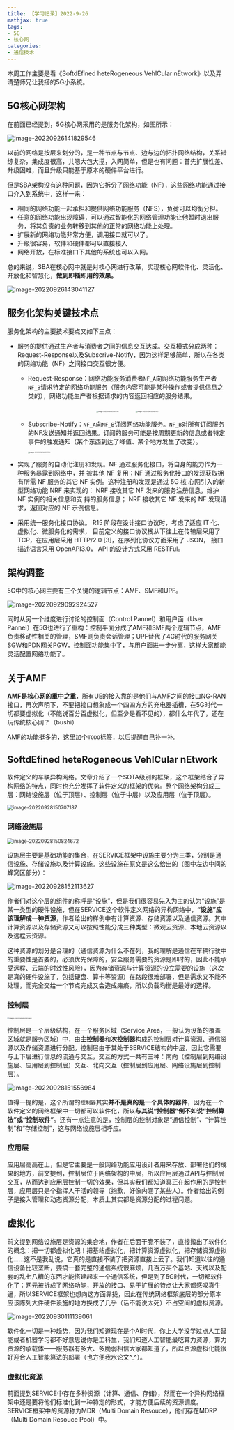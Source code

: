 ```yaml
---
title: 【学习记录】2022-9-26
mathjax: true
tags:
- 5G
- 核心网
categories:
- 通信技术
---
```


本周工作主要是看《SoftdEfined heteRogeneous VehICular nEtwork》以及弄清楚师兄让我搭的5G小系统。

<!-- more -->

## 5G核心网架构

在前面已经提到，5G核心网采用的是服务化架构，如图所示：

![image-20220926141829546](https://s2.loli.net/2022/09/27/ociUB37CxXeaYzF.png)

以前的网络是按层来划分的，是一种节点与节点、边与边的拓扑网络结构，关系错综复杂，集成度很高，共嗯大包大揽，入网简单，但是也有问题：首先扩展性差、升级困难，而且升级只能基于原本的硬件平台进行。



但是SBA架构没有这种问题，因为它拆分了网络功能（NF），这些网络功能通过接口介入到系统中，这样一来：

* 相同的网络功能一起承担和提供网络功能服务（NFS），负荷可以均衡分担。
* 任意的网络功能出现障碍，可以通过智能化的网络管理功能让他暂时退出服务，将其负责的业务转移到其他的正常的网络功能上处理。
* 扩展新的网络功能非常方便，调用接口就可以了。
* 升级很容易，软件和硬件都可以直接接入
* 网络开放，在标准接口下其他的系统也可以入网。

总的来说，SBA在核心网中就是对核心网进行改革，实现核心网软件化、灵活化、开放化和智慧化，**做到即插即用的效果。**

![image-20220926143041127](https://s2.loli.net/2022/09/27/LCl8MaBjpXFkcKY.png)



## 服务化架构关键技术点

服务化架构的主要技术要点又如下三点：

* 服务的提供通过生产者与消费者之间的信息交互达成。交互模式分成两种：Request-Response以及Subscrive-Notify，因为这样足够简单，所以在各类的网络功能（NF）之间接口交互很方便。

  * Request-Response：网络功能服务消费者`NF_A`向网络功能服务生产者`NF_B`请求特定的网络功能服务（服务内容可能是某种操作或者提供信息之类的），网络功能生产者根据请求的内容返回相应的服务结果。

    <center><img src="https://s2.loli.net/2022/09/27/wicEF3nIHYOUr1V.png" alt="image-20220926143901796" style="zoom: 25%;" />
        &nbsp&nbsp&nbsp&nbsp&nbsp&nbsp&nbsp&nbsp
        <img src="https://s2.loli.net/2022/09/27/g6iZfKh374VaG2S.png" alt="image-20220926143949780" style="zoom:25%;" /></center>

  * Subscribe-Notify：`NF_A`向`NF_B`订阅网络功能服务。`NF_B`对所有订阅服务的NF发送通知并返回结果。订阅的服务可能是按周期更新的信息或者特定事件的触发通知（某个东西到达了峰值、某个地方发生了改变）。

    <img src="https://s2.loli.net/2022/09/27/qm8ApOoStYaC1rU.png" alt="image-20220926144803196" style="zoom:25%;" />

* 实现了服务的自动化注册和发现。NF 通过服务化接口，将自身的能力作为一种服务暴露到网络中，并 被其他 NF 复用；NF 通过服务化接口的发现获取拥有所需 NF 服务的其它 NF 实例。这种注册和发现是通过 5G 核 心网引入的新型网络功能 NRF 来实现的： NRF 接收其它 NF 发来的服务注册信息，维护 NF 实例的相关信息和支 持的服务信息； NRF 接收其它 NF 发来的 NF 发现请求，返回对应的 NF 示例信息。

* 采用统一服务化接口协议。 R15 阶段在设计接口协议时，考虑了适应 IT 化、虚拟化、微服务化的需求， 目前定义的接口协议栈从下往上在传输层采用了 TCP，在应用层采用 HTTP/2.0 [3]，在序列化协议方面采用了 JSON， 接口描述语言采用 OpenAPI3.0， API 的设计方式采用 RESTFul。



## 架构调整

5G中的核心网主要有三个关键的逻辑节点：AMF、SMF和UPF。

![image-20220929092924527](https://s2.loli.net/2022/09/29/7gy6U18w2jLNfDp.png)

同时从另一个维度进行讨论的控制面（Control Pannel）和用户面（User Pannel）在5G也进行了重构：控制平面分成了AMF和SMF两个逻辑节点，AMF负责移动性相关的管理，SMF则负责会话管理；UPF替代了4G时代的服务网关SGW和PDN网关PGW，控制面功能集中了，与用户面进一步分离，这样大家都能灵活配置网络功能了。





## 关于AMF

**AMF是核心网的重中之重**，所有UE的接入靠的是他们与AMF之间的接口NG-RAN接口，再次声明下，不要把接口想象成一个四四方方的充电器插槽，在5G时代一切都要虚拟化（不能说百分百虚拟化，但至少是看不见的），都什么年代了，还在玩传统核心网？（bushi）



AMF的功能挺多的，这里加个`TODO`标签，以后提醒自己补一补。





## SoftdEfined heteRogeneous VehICular nEtwork

软件定义的车联异构网络。文章介绍了一个SOTA级别的框架，这个框架结合了异构网络的特点，同时也充分发挥了软件定义的框架的优势。整个网络架构分成三层：网络设施层（位于顶层）、控制层（位于中层）以及应用层（位于顶层）。

<img src="https://s2.loli.net/2022/09/28/S7jZtGRDOCr8MQh.png" alt="image-20220928150707187" style="zoom: 80%;" />

### 网络设施层

<img src="https://s2.loli.net/2022/09/28/PfrtkgBe1bja2ST.png" alt="image-20220928150824672" style="zoom:80%;" />

设施层主要是基础功能的集合，在SERVICE框架中设施主要分为三类，分别是通信设施、存储设施以及计算设施。这些设施在原文是这么给出的（图中左边中间的蜂窝区部分）：

![image-20220928152113627](https://s2.loli.net/2022/09/28/S8pzMnNeykGQxRj.png)

作者们对这个层的组件的称呼是“设施”，但是我们很容易先入为主的认为“设施”是某一类型的硬件设施，但在SERVICE这个软件定义网络的异构网络中，**“设施”应该理解成一种资源**，作者给出的样例中有计算资源、存储资源以及通信资源。其中计算资源以及存储资源又可以按照性能分成三种类型：微观云资源、本地云资源以及远程云资源。

这种资源的划分是合理的（通信资源为什么不在列，我的理解是通信在车辆行驶中的重要性是首要的，必须优先保障的，安全服务需要的资源是即时的，因此不能承受远程、云端的时效性风险），因为存储资源与计算资源的设立需要的设施（这次是真的硬件设施了，包括硬盘、算卡等资源）在路段很难部署，但是需求又不能不处理，而完全交给一个节点完成又会造成瘫痪，所以负载均衡是最好的选择。

### 控制层

<img src="https://s2.loli.net/2022/09/28/VfKHdp2MTi6SrP3.png" alt="image-20220928151313382" style="zoom: 28%;" />

控制层是一个层级结构，在一个服务区域（Service Area，一般认为设备的覆盖区域就是服务区域）中，由**主控制器**和**次控制器**构成的控制层对计算资源、通信资源以及存储资源进行分配。控制层由于其处于SERVICE结构的中层，因此它需要与上下层进行信息的流通与交互，交互的方式一共有三种：南向（控制层到网络设施层、应用层到控制层）交互、北向交互（控制层到应用层、网络设施层到控制层）。

![image-20220928151556984](https://s2.loli.net/2022/09/28/9rN3HPmvzWiS8AR.png)



值得一提的是，这个所谓的`控制器`其实**并不是真的是一个具体的器件**，因为在一个软件定义的网络框架中一切都可以软件化，所以**与其说“控制器”倒不如说“控制算法”或“控制软件”**。还有一点注意的是，控制层的控制对象是“通信控制”、“计算控制”和“存储控制”，这与网络设施层相呼应。

### 应用层

应用层高高在上，但是它主要是一般网络功能应用设计者用来存放、部署他们的成果的地方，前文提到，控制层位于网络架构的中层，所以应用层通过API与控制层交互，从而达到应用层控制一切的效果，但其实我们都知道真正在起作用的是控制层，应用层只是个指挥人干活的领导（抱歉，好像内涵了某些人）。作者给出的例子是接入管理和动态资源分配，本质上其实都是资源分配的过程问题。

## 虚拟化

前文提到网络设施层是资源的集合地，作者在后面干脆不装了，直接搬出了软件化的概念：把一切都虚拟化吧！把基站虚拟化，把计算资源虚拟化，把存储资源虚拟化......这不是我乱说，它真的是直接不装了把资源直接上云了。我们知道以往的通信设备比较垄断，要搞一套完整的通信系统很麻烦，几百万买个基站、天线以及配套的乱七八糟的东西才能搭建起来一个通信系统，但是到了5G时代，一切都软件化了：网元被拆成了网络功能，开放的接口、易于扩展的特点让大家都感叹真牛逼，所以SERVICE框架也想向这方面靠拢，因此在传统网络框架底层的部分原本应该陈列大件硬件设施的地方换成了几乎（话不能说太死）不占空间的虚拟资源。

![image-20220930111139061](https://s2.loli.net/2022/09/30/TgC1m76tD9E543O.png)



软件化一切是一种趋势，因为我们知道现在是个AI时代，你上大学没学过点人工智能或者机器学习都不好意思说你是工科生，我们知道人工智能最吃算力资源，算力资源的承载体——服务器有多大、多脆弱相信大家都知道了，所以资源虚拟化能很好迎合人工智能算法的部署（也方便我水论文^_^）。

### 虚拟化资源

前面提到SERVICE中存在多种资源（计算、通信、存储），然而在一个异构网络框架中还是要将他们标准化到一种特定的形式，才能方便后续的资源调度。SERVICE框架中的资源称为MDR（Multi Domain Resouce），他们存在MDRP（Multi Domain Resouce Pool）中。
